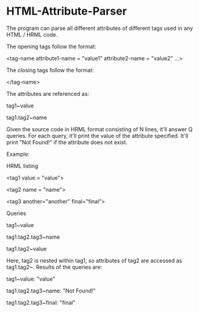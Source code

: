 # HTML-Attribute-Parser
The program can parse all different attributes of different tags used in any HTML / HRML code.

The opening tags follow the format:

\<tag-name attribute1-name = "value1" attribute2-name = "value2" ...\>

The closing tags follow the format:

\</tag-name\>

The attributes are referenced as:

tag1\~value

tag1.tag2\~name

Given the source code in HRML format consisting of N lines, it'll answer Q queries.  For each query, it'll print the value of the attribute specified.  It'll print "Not Found!" if the attribute does not exist.

Example:

HRML listing

\<tag1 value = "value"\>

\<tag2 name = "name"\>

\<tag3 another="another" final="final"\>

</tag3>

</tag2>

</tag1>

Queries

tag1\~value

tag1.tag2.tag3\~name

tag1.tag2\~value

Here, tag2 is nested within tag1, so attributes of tag2 are accessed as tag1.tag2~<attribute>. Results of the queries are:

tag1~value:              "value"

tag1.tag2.tag3~name:    "Not Found!"

tag1.tag2.tag3~final:    "final"

